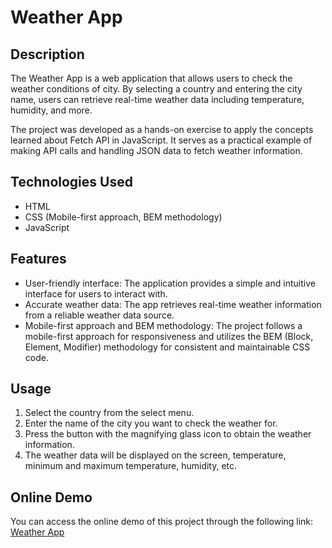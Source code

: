 # Weather App

## Description

The Weather App is a web application that allows users to check the weather conditions of city. By selecting a country and entering the city name, users can retrieve real-time weather data including temperature, humidity, and more.

The project was developed as a hands-on exercise to apply the concepts learned about Fetch API in JavaScript. It serves as a practical example of making API calls and handling JSON data to fetch weather information.

## Technologies Used

- HTML
- CSS (Mobile-first approach, BEM methodology)
- JavaScript

## Features

- User-friendly interface: The application provides a simple and intuitive interface for users to interact with.
- Accurate weather data: The app retrieves real-time weather information from a reliable weather data source.
- Mobile-first approach and BEM methodology: The project follows a mobile-first approach for responsiveness and utilizes the BEM (Block, Element, Modifier) methodology for consistent and maintainable CSS code.

## Usage

1. Select the country from the select menu.
2. Enter the name of the city you want to check the weather for.
3. Press the button with the magnifying glass icon to obtain the weather information.
4. The weather data will be displayed on the screen, temperature, minimum and maximum temperature, humidity, etc.

## Online Demo

You can access the online demo of this project through the following link: [Weather App]()
